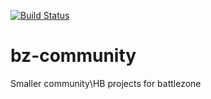 [![Build Status](https://cloud.drone.io/api/badges/Heracles-Brigade/bz-community/status.svg)](https://cloud.drone.io/Heracles-Brigade/bz-community)
# bz-community
Smaller community\HB projects for battlezone
